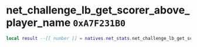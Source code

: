 # net_challenge_lb_get_scorer_above_player_name `0xA7F231B0`

```lua
local result --[[ number ]] = natives.net_stats.net_challenge_lb_get_scorer_above_player_name()
```